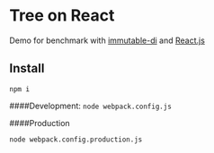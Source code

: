 Tree on React
================
Demo for benchmark with [immutable-di](https://github.com/zerkalica/immutable-di) and [React.js](http://facebook.github.io/react/)

## Install
`npm i`

####Development:
`node webpack.config.js` 

####Production

`node webpack.config.production.js` 
